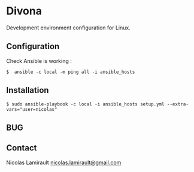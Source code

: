 Divona
======

Development environment configuration for Linux.

Configuration
-------------

Check Ansible is working :

    $  ansible -c local -m ping all -i ansible_hosts

Installation
------------

    $ sudo ansible-playbook -c local -i ansible_hosts setup.yml --extra-vars="user=nicolas"


BUG
---


Contact
-------

Nicolas Lamirault <nicolas.lamirault@gmail.com>
